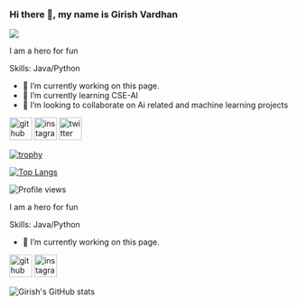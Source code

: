 
### Hi there 👋, my name is Girish Vardhan
![](https://i.pinimg.com/originals/c7/47/94/c747945f78f49103ebb48976b2247592.gif)

I am a hero for fun

Skills: Java/Python

- 🔭 I’m currently working on this page. 
- 🌱 I’m currently learning CSE-AI 
- 👯 I’m looking to collaborate on Ai related and machine learning projects 


[<img src='https://cdn.jsdelivr.net/npm/simple-icons@3.0.1/icons/github.svg' alt='github' height='40'>](https://github.com/energyperformer)  [<img src='https://cdn.jsdelivr.net/npm/simple-icons@3.0.1/icons/instagram.svg' alt='instagram' height='40'>](https://www.instagram.com/don_of_today/)  [<img src='https://cdn.jsdelivr.net/npm/simple-icons@3.0.1/icons/twitter.svg' alt='twitter' height='40'>](https://twitter.com/@Vardhan98161864)  

[![trophy](https://github-profile-trophy.vercel.app/?username=energyperformer)](https://github.com/ryo-ma/github-profile-trophy)

[![Top Langs](https://github-readme-stats.vercel.app/api/top-langs/?username=energyperformer)](https://github.com/anuraghazra/github-readme-stats)

![Profile views](https://gpvc.arturio.dev/energyperformer)  

I am a hero for fun

Skills: Java/Python

- 🔭 I’m currently working on this page. 


[<img src='https://cdn.jsdelivr.net/npm/simple-icons@3.0.1/icons/github.svg' alt='github' height='40'>](https://github.com/energyperformer)  [<img src='https://cdn.jsdelivr.net/npm/simple-icons@3.0.1/icons/instagram.svg' alt='instagram' height='40'>](https://www.instagram.com/don_of_today/)  



![Girish's GitHub stats](https://github-readme-stats.vercel.app/api?username=energyperformer&show_icons=true&theme=radical)

